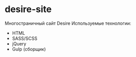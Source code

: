# desire-site

Многостраничный сайт Desire
Используемые технологии:
- HTML
- SASS/SCSS
- jQuery
- Gulp (сборщик)

